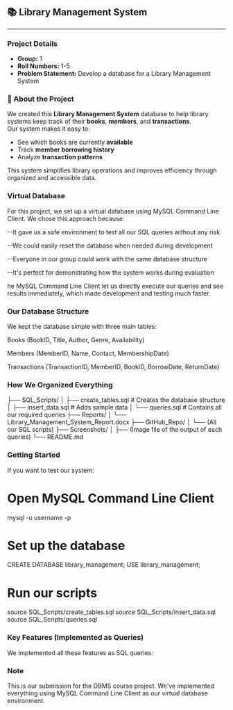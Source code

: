 
## 📚 Library Management System

---

### **Project Details**

- **Group:** 1 
- **Roll Numbers:** 1-5
- **Problem Statement:** Develop a database for a Library Management System

### 📘 About the Project

We created this **Library Management System** database to help library systems keep track of their **books**, **members**, and **transactions**.  
Our system makes it easy to:

-  See which books are currently **available**
-  Track **member borrowing history**
-  Analyze **transaction patterns**

This system simplifies library operations and improves efficiency through organized and accessible data.


### Virtual Database
For this project, we set up a virtual database using MySQL Command Line Client. We chose this approach because:

--It gave us a safe environment to test all our SQL queries without any risk

--We could easily reset the database when needed during development

--Everyone in our group could work with the same database structure

--It's perfect for demonstrating how the system works during evaluation

he MySQL Command Line Client let us directly execute our queries and see results immediately, which made development and testing much faster.

 ### Our Database Structure
We kept the database simple with three main tables:

 Books (BookID, Title, Author, Genre, Availability)
 
 Members (MemberID, Name, Contact, MembershipDate)

Transactions (TransactionID, MemberID, BookID, BorrowDate, ReturnDate)
### How We Organized Everything
├── SQL_Scripts/
│   ├── create_tables.sql    # Creates the database structure
│   ├── insert_data.sql      # Adds sample data
│   └── queries.sql          # Contains all our required queries
├── Reports/
│   └── Library_Management_System_Report.docx
├── GitHub_Repo/
│   └── (All our SQL scripts)
├── Screenshots/
│   ├── (Image file of the output of each queries)
└── README.md
### Getting Started
If you want to test our system:

# Open MySQL Command Line Client
mysql -u username -p

# Set up the database
CREATE DATABASE library_management;
USE library_management;

# Run our scripts
source SQL_Scripts/create_tables.sql
source SQL_Scripts/insert_data.sql
source SQL_Scripts/queries.sql
### Key Features (Implemented as Queries)
We implemented all these features as SQL queries:

### Note
This is our submission for the DBMS course project. We've implemented everything using MySQL Command Line Client as our virtual database environment.
